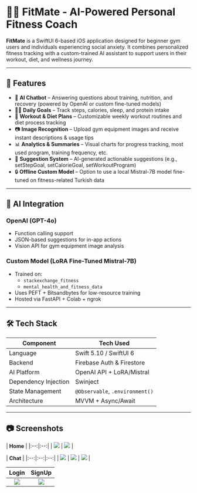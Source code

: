 # 🏋️‍♀️ FitMate - AI-Powered Personal Fitness Coach

**FitMate** is a SwiftUI 6-based iOS application designed for beginner gym users and individuals experiencing social anxiety. It combines personalized fitness tracking with a custom-trained AI assistant to support users in their workout, diet, and wellness journey.

---

## 📱 Features

- 🧠 **AI Chatbot** – Answering questions about training, nutrition, and recovery (powered by OpenAI or custom fine-tuned models)
- 🏃‍♂️ **Daily Goals** – Track steps, calories, sleep, and protein intake
- 📝 **Workout & Diet Plans** – Customizable weekly workout routines and diet process tracking
- 📷 **Image Recognition** – Upload gym equipment images and receive instant descriptions & usage tips
- 📊 **Analytics & Summaries** – Visual charts for progress tracking, most used program, training frequency, etc.
- 🔁 **Suggestion System** – AI-generated actionable suggestions (e.g., setStepGoal, setCalorieGoal, setWorkoutProgram)
- 🔒 **Offline Custom Model** – Option to use a local Mistral-7B model fine-tuned on fitness-related Turkish data

---

## 🧠 AI Integration

### OpenAI (GPT-4o)
- Function calling support
- JSON-based suggestions for in-app actions
- Vision API for gym equipment image analysis

### Custom Model (LoRA Fine-Tuned Mistral-7B)
- Trained on:
  - `stackexchange_fitness`
  - `mental_health_and_fitness_data`
- Uses PEFT + Bitsandbytes for low-resource training
- Hosted via FastAPI + Colab + ngrok

---

## 🛠️ Tech Stack

| Component       | Tech Used                     |
|----------------|-------------------------------|
| Language        | Swift 5.10 / SwiftUI 6        |
| Backend         | Firebase Auth & Firestore     |
| AI Platform     | OpenAI API + LoRA/Mistral     |
| Dependency Injection | Swinject               |
| State Management| `@Observable`, `.environment()` |
| Architecture    | MVVM + Async/Await            |

---

## 📷 Screenshots

| **Home** |
|:--:|:--:|
| ![](screenshots/home_1.PNG) | ![](screenshots/home_2.PNG) |

| **Chat** |
|:--:|:--:|:--:|
| ![](screenshots/openai_1.PNG) | ![](screenshots/openai_2.PNG) | ![](screenshots/mistral.PNG) |


| **Login** | **SignUp** |
|:--:|:--:|
| ![](screenshots/login.PNG) | ![](screenshots/sign_up.PNG) |




